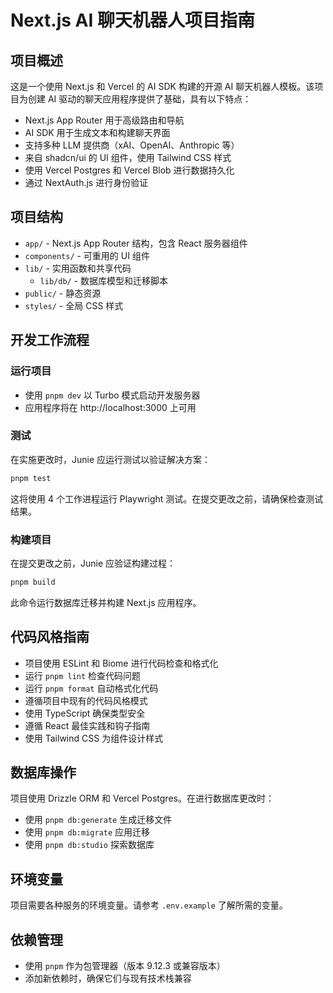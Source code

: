 # Next.js AI 聊天机器人项目指南

## 项目概述
这是一个使用 Next.js 和 Vercel 的 AI SDK 构建的开源 AI 聊天机器人模板。该项目为创建 AI 驱动的聊天应用程序提供了基础，具有以下特点：

- Next.js App Router 用于高级路由和导航
- AI SDK 用于生成文本和构建聊天界面
- 支持多种 LLM 提供商（xAI、OpenAI、Anthropic 等）
- 来自 shadcn/ui 的 UI 组件，使用 Tailwind CSS 样式
- 使用 Vercel Postgres 和 Vercel Blob 进行数据持久化
- 通过 NextAuth.js 进行身份验证

## 项目结构
- `app/` - Next.js App Router 结构，包含 React 服务器组件
- `components/` - 可重用的 UI 组件
- `lib/` - 实用函数和共享代码
  - `lib/db/` - 数据库模型和迁移脚本
- `public/` - 静态资源
- `styles/` - 全局 CSS 样式

## 开发工作流程

### 运行项目
- 使用 `pnpm dev` 以 Turbo 模式启动开发服务器
- 应用程序将在 http://localhost:3000 上可用

### 测试
在实施更改时，Junie 应运行测试以验证解决方案：
```bash
pnpm test
```
这将使用 4 个工作进程运行 Playwright 测试。在提交更改之前，请确保检查测试结果。

### 构建项目
在提交更改之前，Junie 应验证构建过程：
```bash
pnpm build
```
此命令运行数据库迁移并构建 Next.js 应用程序。

## 代码风格指南
- 项目使用 ESLint 和 Biome 进行代码检查和格式化
- 运行 `pnpm lint` 检查代码问题
- 运行 `pnpm format` 自动格式化代码
- 遵循项目中现有的代码风格模式
- 使用 TypeScript 确保类型安全
- 遵循 React 最佳实践和钩子指南
- 使用 Tailwind CSS 为组件设计样式

## 数据库操作
项目使用 Drizzle ORM 和 Vercel Postgres。在进行数据库更改时：
- 使用 `pnpm db:generate` 生成迁移文件
- 使用 `pnpm db:migrate` 应用迁移
- 使用 `pnpm db:studio` 探索数据库

## 环境变量
项目需要各种服务的环境变量。请参考 `.env.example` 了解所需的变量。

## 依赖管理
- 使用 `pnpm` 作为包管理器（版本 9.12.3 或兼容版本）
- 添加新依赖时，确保它们与现有技术栈兼容
